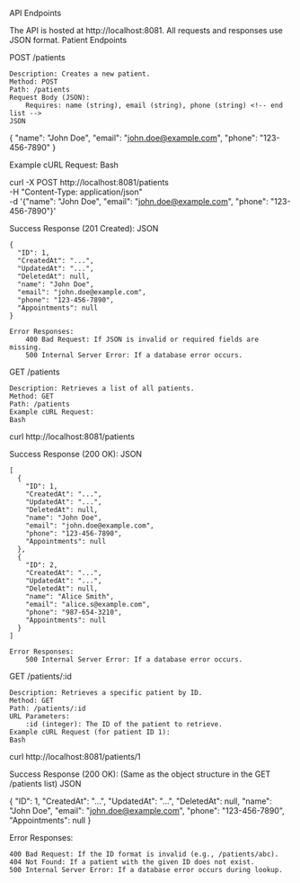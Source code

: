 API Endpoints

The API is hosted at http://localhost:8081. All requests and responses use JSON format.
Patient Endpoints

POST /patients

    Description: Creates a new patient.
    Method: POST
    Path: /patients
    Request Body (JSON):
        Requires: name (string), email (string), phone (string) <!-- end list -->
    JSON

{
  "name": "John Doe",
  "email": "john.doe@example.com",
  "phone": "123-456-7890"
}

Example cURL Request:
Bash

curl -X POST http://localhost:8081/patients \
-H "Content-Type: application/json" \
-d '{"name": "John Doe", "email": "john.doe@example.com", "phone": "123-456-7890"}'

Success Response (201 Created):
JSON

    {
      "ID": 1,
      "CreatedAt": "...",
      "UpdatedAt": "...",
      "DeletedAt": null,
      "name": "John Doe",
      "email": "john.doe@example.com",
      "phone": "123-456-7890",
      "Appointments": null
    }

    Error Responses:
        400 Bad Request: If JSON is invalid or required fields are missing.
        500 Internal Server Error: If a database error occurs.

GET /patients

    Description: Retrieves a list of all patients.
    Method: GET
    Path: /patients
    Example cURL Request:
    Bash

curl http://localhost:8081/patients

Success Response (200 OK):
JSON

    [
      {
        "ID": 1,
        "CreatedAt": "...",
        "UpdatedAt": "...",
        "DeletedAt": null,
        "name": "John Doe",
        "email": "john.doe@example.com",
        "phone": "123-456-7890",
        "Appointments": null
      },
      {
        "ID": 2,
        "CreatedAt": "...",
        "UpdatedAt": "...",
        "DeletedAt": null,
        "name": "Alice Smith",
        "email": "alice.s@example.com",
        "phone": "987-654-3210",
        "Appointments": null
      }
    ]

    Error Responses:
        500 Internal Server Error: If a database error occurs.

GET /patients/:id

    Description: Retrieves a specific patient by ID.
    Method: GET
    Path: /patients/:id
    URL Parameters:
        :id (integer): The ID of the patient to retrieve.
    Example cURL Request (for patient ID 1):
    Bash

curl http://localhost:8081/patients/1

Success Response (200 OK): (Same as the object structure in the GET /patients list)
JSON

{
  "ID": 1,
  "CreatedAt": "...",
  "UpdatedAt": "...",
  "DeletedAt": null,
  "name": "John Doe",
  "email": "john.doe@example.com",
  "phone": "123-456-7890",
  "Appointments": null
}

Error Responses:

    400 Bad Request: If the ID format is invalid (e.g., /patients/abc).
    404 Not Found: If a patient with the given ID does not exist.
    500 Internal Server Error: If a database error occurs during lookup.

